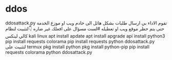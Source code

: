# ddos
ddosattack.py
تقوم الاداء بي ارسال طلبات بشكل هائل الى خادم ويب او موزع الخدمة حتى يتم حظر موقع ويب او تعطيله 
#لست مسؤال على افعلك غير ضاره
                        👇لتثبيت لنظام كالي لينكس
kali linux
apt install apdate
apt install apgrade
api install python3
pip install requests colorama
pip install requests
python ddosattack.py
لتثبيت على termux
pkg install python
pkg install python-pip
pip install requests colorama
python ddosattack.py
